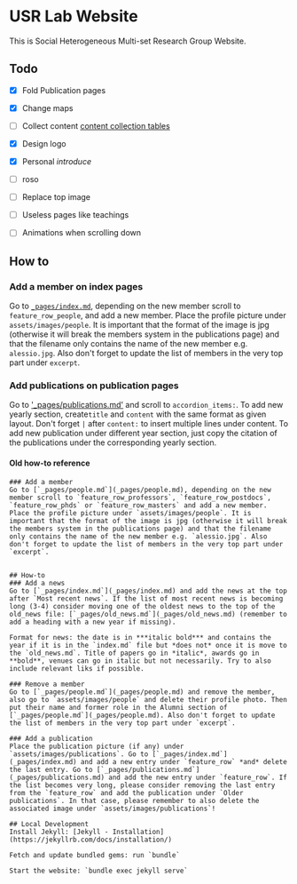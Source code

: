 # USR Lab Website

This is Social Heterogeneous Multi-set Research Group Website.
## Todo
- [x] Fold Publication pages
- [x] Change maps
- [ ] Collect content [content collection tables](https://docs.qq.com/doc/DR3R6QWppRHNpbWtk?u=e9c66e9abc7a4be594994d91be9ec1e5&no_promotion=1)
- [x] Design logo
- [x] Personal *introduce*
- [ ] roso 
- [ ] Replace top image
- [ ] Useless pages like teachings
- [ ] Animations when scrolling down




## How to
### Add a member on index pages
Go to [`_pages/index.md`](_pages/index.md), depending on the new member scroll to `feature_row_people`, and add a new member. Place the profile picture under `assets/images/people`. It is important that the format of the image is jpg (otherwise it will break the members system in the publications page) and that the filename only contains the name of the new member e.g. `alessio.jpg`. Also don't forget to update the list of members in the very top part under `excerpt`.
### Add publications on publication pages
Go to ['_pages/publications.md'](_pages/publications.md) and scroll to `accordion_items:`. To add new yearly section, create`title` and `content` with the same format as given layout. Don't forget `|` after `content:` to insert multiple lines under content. To add new publication under different year section, just copy the citation of the publications under the corresponding yearly section.



#### Old how-to reference
    ### Add a member
    Go to [`_pages/people.md`](_pages/people.md), depending on the new member scroll to `feature_row_professors`, `feature_row_postdocs`, `feature_row_phds` or `feature_row_masters` and add a new member. Place the profile picture under `assets/images/people`. It is important that the format of the image is jpg (otherwise it will break the members system in the publications page) and that the filename only contains the name of the new member e.g. `alessio.jpg`. Also don't forget to update the list of members in the very top part under `excerpt`.
    
    
    ## How-to
    ### Add a news
    Go to [`_pages/index.md`](_pages/index.md) and add the news at the top after `Most recent news`. If the list of most recent news is becoming long (3-4) consider moving one of the oldest news to the top of the old_news file: [`_pages/old_news.md`](_pages/old_news.md) (remember to add a heading with a new year if missing).
    
    Format for news: the date is in ***italic bold*** and contains the year if it is in the `index.md` file but *does not* once it is move to the `old_news.md`. Title of papers go in *italic*, awards go in **bold**, venues can go in italic but not necessarily. Try to also include relevant liks if possible.
    
    ### Remove a member
    Go to [`_pages/people.md`](_pages/people.md) and remove the member, also go to `assets/images/people` and delete their profile photo. Then put their name and former role in the Alumni section of [`_pages/people.md`](_pages/people.md). Also don't forget to update the list of members in the very top part under `excerpt`.
    
    ### Add a publication
    Place the publication picture (if any) under `assets/images/publications`. Go to [`_pages/index.md`](_pages/index.md) and add a new entry under `feature_row` *and* delete the last entry. Go to [`_pages/publications.md`](_pages/publications.md) and add the new entry under `feature_row`. If the list becomes very long, please consider removing the last entry from the `feature_row` and add the publication under `Older publications`. In that case, please remember to also delete the associated image under `assets/images/publications`!
    
    ## Local Development
    Install Jekyll: [Jekyll - Installation](https://jekyllrb.com/docs/installation/)
    
    Fetch and update bundled gems: run `bundle`
    
    Start the website: `bundle exec jekyll serve`
    